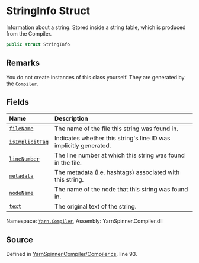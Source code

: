# StringInfo Struct

Information about a string. Stored inside a string table, which is
produced from the Compiler.


```csharp
public struct StringInfo
```
## Remarks

You do not create instances of this class yourself. They are
generated by the [`Compiler`](/api/csharp/yarn.compiler/compiler.md).




## Fields
|Name|Description|
|:---|:---|
|[`fileName`](/api/csharp/yarn.compiler/stringinfo.filename.md)| The name of the file this string was found in. |
|[`isImplicitTag`](/api/csharp/yarn.compiler/stringinfo.isimplicittag.md)| Indicates whether this string's line ID was implicitly generated. |
|[`lineNumber`](/api/csharp/yarn.compiler/stringinfo.linenumber.md)| The line number at which this string was found in the file. |
|[`metadata`](/api/csharp/yarn.compiler/stringinfo.metadata.md)| The metadata (i.e. hashtags) associated with this string. |
|[`nodeName`](/api/csharp/yarn.compiler/stringinfo.nodename.md)| The name of the node that this string was found in. |
|[`text`](/api/csharp/yarn.compiler/stringinfo.text.md)| The original text of the string. |
<div class="class-metadata">

Namespace: [`Yarn.Compiler`](/api/csharp/yarn.compiler/README.md), Assembly: YarnSpinner.Compiler.dll
</div>

## Source
Defined in [YarnSpinner.Compiler/Compiler.cs](https://github.com/YarnSpinnerTool/YarnSpinner//blob/develop/YarnSpinner.Compiler/Compiler.cs#L93), line 93.
